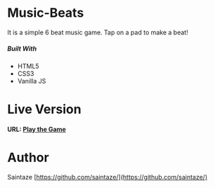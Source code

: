 # Music-Beats
It is a simple 6 beat music game. Tap on a pad to make a beat!

##### Built With
+ HTML5
+ CSS3 
+ Vanilla JS

# Live Version
#### URL: [Play the Game](https://music-beats.ayezahmed.now.sh)
# Author
Saintaze [https://github.com/saintaze/](https://github.com/saintaze/)

